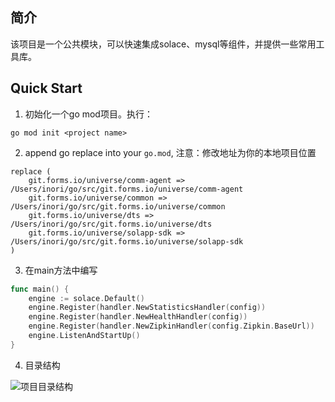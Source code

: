 ## 简介
该项目是一个公共模块，可以快速集成solace、mysql等组件，并提供一些常用工具库。

## Quick Start
1. 初始化一个go mod项目。执行：
```gotemplate
go mod init <project name>
```
2. append go replace into your `go.mod`, 注意：修改地址为你的本地项目位置
```shell script
replace (
	git.forms.io/universe/comm-agent => /Users/inori/go/src/git.forms.io/universe/comm-agent
	git.forms.io/universe/common => /Users/inori/go/src/git.forms.io/universe/common
	git.forms.io/universe/dts => /Users/inori/go/src/git.forms.io/universe/dts
	git.forms.io/universe/solapp-sdk => /Users/inori/go/src/git.forms.io/universe/solapp-sdk
)
```
3. 在main方法中编写
```go
func main() {
    engine := solace.Default()
 	engine.Register(handler.NewStatisticsHandler(config))
 	engine.Register(handler.NewHealthHandler(config))
 	engine.Register(handler.NewZipkinHandler(config.Zipkin.BaseUrl))
 	engine.ListenAndStartUp()
}
```
4. 目录结构

![项目目录结构](.README_images/8a34c0c5.png)